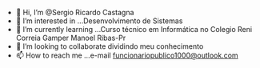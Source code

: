 - 👋 Hi, I’m @Sergio  Ricardo Castagna
- 👀 I’m interested in ...Desenvolvimento de Sistemas
- 🌱 I’m currently learning ...Curso  técnico em Informática no Colegio  Reni Correia  Gamper Manoel Ribas-Pr
- 💞️ I’m looking to collaborate  dividindo meu conhecimento
- 📫 How to reach me ...e-mail funcionariopublico1000@outlook.com

<!---
SergioRik/SergioRik is a ✨ special ✨ repository because its `README.md` (this file) appears on your GitHub profile.
You can click the Preview link to take a look at your changes.
--->
